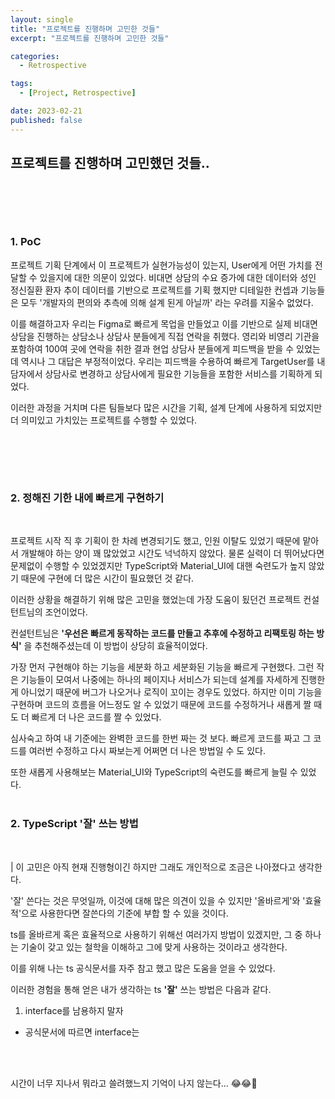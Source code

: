 ```yaml
---
layout: single
title: "프로젝트를 진행하며 고민한 것들"
excerpt: "프로젝트를 진행하며 고민한 것들"

categories:
  - Retrospective

tags:
  - [Project, Retrospective]

date: 2023-02-21
published: false
---
```


## 프로젝트를 진행하며 고민했던 것들..

## <br><br>

### 1. PoC

프로젝트 기획 단계에서 이 프로젝트가 실현가능성이 있는지, User에게 어떤 가치를 전달할 수 있을지에 대한 의문이 있었다. 비대면 상담의 수요 증가에 대한 데이터와 성인 정신질환 환자 추이 데이터를 기반으로 프로젝트를 기획 했지만 디테일한 컨셉과 기능들은 모두 '개발자의 편의와 추측에 의해 설계 된게 아닐까' 라는 우려를 지울수 없었다.

이를 해결하고자 우리는 Figma로 빠르게 목업을 만들었고 이를 기반으로 실제 비대면 상담을 진행하는 상담소나 상담사 분들에게 직접 연락을 취했다. 영리와 비영리 기관을 포함하여 100여 곳에 연락을 취한 결과 현업 상담사 분들에게 피드백을 받을 수 있었는데 역시나 그 대답은 부정적이었다. 우리는 피드백을 수용하여 빠르게 TargetUser를 내담자에서 상담사로 변경하고 상담사에게 필요한 기능들을 포함한 서비스를 기획하게 되었다.

이러한 과정을 거치며 다른 팀들보다 많은 시간을 기획, 설계 단계에 사용하게 되었지만 더 의미있고 가치있는 프로젝트를 수행할 수 있었다.

## <br><br>

### 2. 정해진 기한 내에 빠르게 구현하기

<br>

프로젝트 시작 직 후 기획이 한 차례 변경되기도 했고, 인원 이탈도 있었기 때문에 맡아서 개발해야 하는 양이 꽤 많았었고 시간도 넉넉하지 않았다. 물론 실력이 더 뛰어났다면 문제없이 수행할 수 있었겠지만 TypeScript와 Material_UI에 대핸 숙련도가 높지 않았기 때문에 구현에 더 많은 시간이 필요했던 것 같다.

이러한 상황을 해결하기 위해 많은 고민을 했었는데 가장 도움이 됬던건 프로젝트 컨설턴트님의 조언이었다.

컨설턴트님은 **'우선은 빠르게 동작하는 코드를 만들고 추후에 수정하고 리팩토링 하는 방식'** 을 추천해주셨는데 이 방법이 상당히 효율적이었다.

가장 먼저 구현해야 하는 기능을 세분화 하고 세분화된 기능을 빠르게 구현했다. 그런 작은 기능들이 모여서 나중에는 하나의 페이지나 서비스가 되는데 설계를 자세하게 진행한게 아니었기 때문에 버그가 나오거나 로직이 꼬이는 경우도 있었다. 하지만 이미 기능을 구현하며 코드의 흐름을 어느정도 알 수 있었기 때문에 코드를 수정하거나 새롭게 짤 때도 더 빠르게 더 나은 코드를 짤 수 있었다.

심사숙고 하여 내 기준에는 완벽한 코드를 한번 짜는 것 보다. 빠르게 코드를 짜고 그 코드를 여러번 수정하고 다시 짜보는게 어쩌면 더 나은 방법일 수 도 있다.

또한 새롭게 사용해보는 Material_UI와 TypeScript의 숙련도를 빠르게 늘릴 수 있었다.
<br><br>

### 2. TypeScript '잘' 쓰는 방법

<br>

| 이 고민은 아직 현재 진행형이긴 하지만 그래도 개인적으로 조금은 나아졌다고 생각한다.

'잘' 쓴다는 것은 무엇일까, 이것에 대해 많은 의견이 있을 수 있지만 '올바르게'와 '효율적'으로 사용한다면 잘쓴다의 기준에 부합 할 수 있을 것이다.

ts를 올바르게 혹은 효율적으로 사용하기 위해선 여러가지 방법이 있겠지만, 그 중 하나는 기술이 갖고 있는 철학을 이해하고 그에 맞게 사용하는 것이라고 생각한다.

이를 위해 나는 ts 공식문서를 자주 참고 했고 많은 도움을 얻을 수 있었다.

이러한 경험을 통해 얻은 내가 생각하는 ts **'잘'** 쓰는 방법은 다음과 같다.

1. interface를 남용하지 말자

- 공식문서에 따르면 interface는

<br><br>

시간이 너무 지나서 뭐라고 쓸려했느지 기억이 나지 않는다...
😂😂🤣
